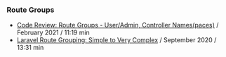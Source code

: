 ### Route Groups 

- [Code Review: Route Groups - User/Admin, Controller Names(paces)](https://www.youtube.com/watch?v=AOwCE25bhSU) / February 2021 / 11:19 min
- [Laravel Route Grouping: Simple to Very Complex](https://www.youtube.com/watch?v=I6kyfSmPhn8) / September 2020 / 13:31 min
